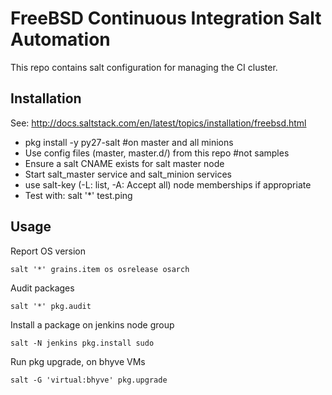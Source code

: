 # FreeBSD Continuous Integration Salt Automation

This repo contains salt configuration for managing the CI cluster.

## Installation
See: http://docs.saltstack.com/en/latest/topics/installation/freebsd.html

 * pkg install -y py27-salt #on master and all minions
 * Use config files (master, master.d/) from this repo #not samples
 * Ensure a salt CNAME exists for salt master node
 * Start salt_master service and salt_minion services
 * use salt-key (-L: list, -A: Accept all) node memberships if appropriate
 * Test with: salt '*' test.ping

## Usage

Report OS version

```
salt '*' grains.item os osrelease osarch
```

Audit packages

```
salt '*' pkg.audit
```

Install a package on jenkins node group

```
salt -N jenkins pkg.install sudo
```

Run pkg upgrade, on bhyve VMs

```
salt -G 'virtual:bhyve' pkg.upgrade
```
